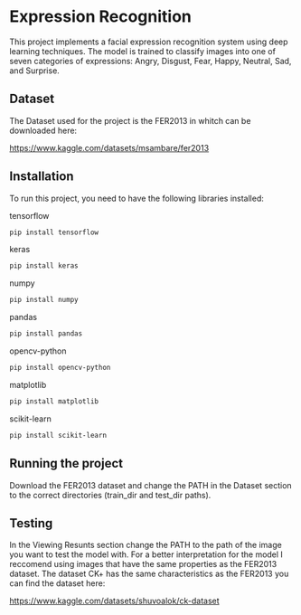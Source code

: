 # Expression Recognition
 
This project implements a facial expression recognition system using deep learning techniques. The model is trained to classify images into one of seven categories of expressions: Angry, Disgust, Fear, Happy, Neutral, Sad, and Surprise.

## Dataset

The Dataset used for the project is the FER2013 in whitch can be downloaded here:

https://www.kaggle.com/datasets/msambare/fer2013

## Installation
To run this project, you need to have the following libraries installed:

tensorflow

```bash
pip install tensorflow
```

keras

```bash
pip install keras
```

numpy

```bash
pip install numpy
```

pandas

```bash
pip install pandas
```

opencv-python

```bash
pip install opencv-python
```

matplotlib

```bash
pip install matplotlib
```

scikit-learn

```bash
pip install scikit-learn
```

## Running the project

Download the FER2013 dataset and change the PATH in the Dataset section to the correct directories (train_dir and test_dir paths).

## Testing

In the Viewing Resunts section change the PATH to the path of the image you want to test the model with. For a better interpretation for the model I reccomend using images that have the same properties as the FER2013 dataset. The dataset CK+ has the same characteristics as the FER2013 you can find the dataset here: 

https://www.kaggle.com/datasets/shuvoalok/ck-dataset

